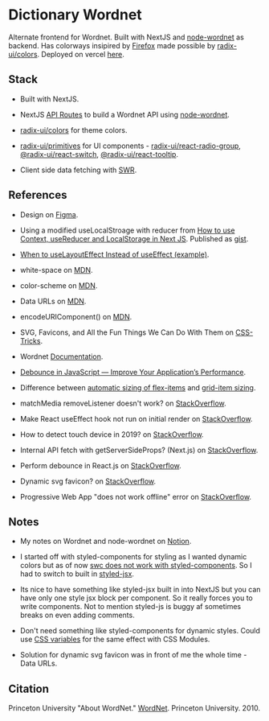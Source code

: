 # Dictionary Wordnet

Alternate frontend for Wordnet. Built with NextJS and [node-wordnet](https://github.com/morungos/wordnet) as backend. Has colorways insipired by [Firefox](https://support.mozilla.org/en-US/kb/personalize-firefox-colorways) made possible by [radix-ui/colors](https://www.radix-ui.com/colors). Deployed on vercel [here](https://dictionary-wordnet-next.vercel.app/).

## Stack

- Built with NextJS.

- NextJS [API Routes](https://nextjs.org/docs/api-routes/introduction) to build a Wordnet API using [node-wordnet](https://github.com/morungos/wordnet).

- [radix-ui/colors](https://www.radix-ui.com/colors) for theme colors.

- [radix-ui/primitives](https://www.radix-ui.com/docs/primitives/overview/introduction) for UI components - [radix-ui/react-radio-group](https://www.radix-ui.com/docs/primitives/components/radio-group), [@radix-ui/react-switch](https://www.radix-ui.com/docs/primitives/components/switch), [@radix-ui/react-tooltip](https://www.radix-ui.com/docs/primitives/components/tooltip).

- Client side data fetching with [SWR](https://swr.vercel.app/).

## References

- Design on [Figma](https://www.figma.com/file/f4CR7CD9W9lFFnwusS6slo/Dictionary?node-id=0%3A1).

- Using a modified useLocalStroage with reducer from [How to use Context, useReducer and LocalStorage in Next JS](https://medium.com/geekculture/how-to-use-context-usereducer-and-localstorage-in-next-js-cc7bc925d3f2). Published as [gist](https://gist.github.com/deadmercury/9d607a5650f33658d7ef50b43b0f5094).

- [When to useLayoutEffect Instead of useEffect (example)](https://daveceddia.com/useeffect-vs-uselayouteffect/#:~:text=If%20your%20component%20is%20flickering%20when%20state%20is%20updated).

- white-space on [MDN](https://developer.mozilla.org/en-US/docs/Web/CSS/white-space).

- color-scheme on [MDN](https://developer.mozilla.org/en-US/docs/Web/CSS/color-scheme).

- Data URLs on [MDN](https://developer.mozilla.org/en-US/docs/Web/HTTP/Basics_of_HTTP/Data_URIs).

- encodeURIComponent() on [MDN](https://developer.mozilla.org/en-US/docs/Web/JavaScript/Reference/Global_Objects/encodeURIComponent).

- SVG, Favicons, and All the Fun Things We Can Do With Them on [CSS-Tricks](https://css-tricks.com/svg-favicons-and-all-the-fun-things-we-can-do-with-them/).

- Wordnet [Documentation](https://wordnet.princeton.edu/documentation/).

- [Debounce in JavaScript — Improve Your Application’s Performance](https://levelup.gitconnected.com/debounce-in-javascript-improve-your-applications-performance-5b01855e086).

- Difference between [automatic sizing of flex-items](https://www.w3.org/TR/css-flexbox-1/#min-size-auto) and [grid-item sizing](https://www.w3.org/TR/css-grid-1/#grid-item-sizing).

- matchMedia removeListener doesn't work? on [StackOverflow](https://stackoverflow.com/a/25980293).

- Make React useEffect hook not run on initial render on [StackOverflow](https://stackoverflow.com/a/26567760).

- How to detect touch device in 2019? on [StackOverflow](https://stackoverflow.com/a/63666289).

- Internal API fetch with getServerSideProps? (Next.js) on [StackOverflow](https://stackoverflow.com/a/65760948).

- Perform debounce in React.js on [StackOverflow](https://stackoverflow.com/a/58594348/10469084).

- Dynamic svg favicon? on [StackOverflow](https://stackoverflow.com/a/43371880/10469084).

- Progressive Web App "does not work offline" error on [StackOverflow](https://stackoverflow.com/a/49989382/10469084).

## Notes

- My notes on Wordnet and node-wordnet on [Notion](https://ranmerc.notion.site/Wordnet-29a276bd0c81418d8e6da27f556a63db).

- I started off with styled-components for styling as I wanted dynamic colors but as of now [swc does not work with styled-components](https://github.com/vercel/next.js/discussions/30174). So I had to switch to built in [styled-jsx](https://github.com/vercel/styled-jsx).

- Its nice to have something like styled-jsx built in into NextJS but you can have only one style jsx block per component. So it really forces you to write components. Not to mention styled-js is buggy af sometimes breaks on even adding comments.

- Don't need something like styled-components for dynamic styles. Could use [CSS variables](https://developer.mozilla.org/en-US/docs/Web/CSS/Using_CSS_custom_properties) for the same effect with CSS Modules.

- Solution for dynamic svg favicon was in front of me the whole time - Data URLs.

## Citation

Princeton University "About WordNet." [WordNet](https://wordnet.princeton.edu/). Princeton University. 2010.

